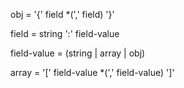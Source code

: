 obj = '{' field *(',' field) '}'

field = string ':' field-value

field-value = (string | array | obj)

array = '[' field-value *(',' field-value) ']'

